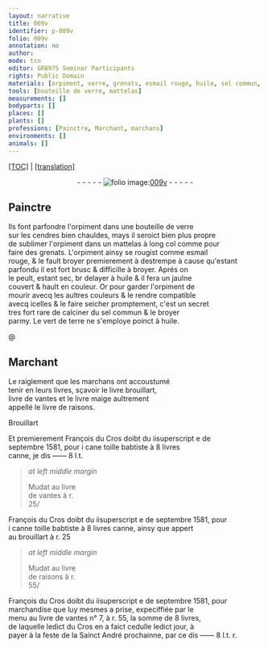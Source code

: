 ```yaml
---
layout: narrative
title: 009v
identifier: p-009v
folio: 009v
annotation: no
author:
mode: tcn
editor: GR8975 Seminar Participants
rights: Public Domain
materials: [orpiment, verre, grenats, esmail rouge, huile, sel commun, vert de terre, toille babtiste]
tools: [bouteille de verre, mattelas]
measurements: []
bodyparts: []
places: []
plants: []
professions: [Painctre, Marchant, marchans]
environments: []
animals: []
---
```


 <p><a href="{{ site.baseurl }}/normalized/">[TOC]</a> | <a href="{{ site.baseurl }}/texts/p-009v_tl/" target="_blank">[translation]</a></p><div class="folio" align="center">- - - - - <a href="http://gallica.bnf.fr/ark:/12148/btv1b10500001g/f24.image" target="_blank"><img src="https://cu-mkp.github.io/2017-workshop-edition/assets/photo-icon.png" alt="folio image: " style="display:inline-block; margin-bottom:-3px;"/>009v</a> - - - - - </div>  
  

## <span class="pro">Painctre</span>

 
Ils font parfondre l'<span class="m">orpiment</span> dans une <span class="tl">bouteille de <span class="m">verre</span></span><br/> sur les cendres bien chauldes, mays il seroict bien plus propre<br/> de sublimer l'<span class="m">orpiment</span> dans un <span class="tl">mattelas</span> à long col co<span class="exp">mm</span>e pour<br/> faire des <span class="m">grenats</span>. L'<span class="m">orpiment</span> ainsy se rougist comme <span class="m">esmail<br/> rouge</span>, & le fault broyer premierem<span class="exp">ent</span> à destrempe à cause qu'esta<span class="exp">n</span>t<br/> parfondu il est fort brusc & difficille à broyer. Aprés on<br/> le peult, esta<span class="exp">n</span>t sec, <span class="del">br</span> delayer à <span class="m">huile</span> & il fera un jaulne<br/> couvert & hault en couleur. Or pour garder l'<span class="m">orpiment</span> de<br/> mourir avecq les aultres couleurs & le rendre compatible<br/> avecq icelles & le faire seicher promptem<span class="exp">ent</span>, c'est un secret<br/> tres fort rare de calciner du <span class="m">sel commun</span> & le broyer<br/> parmy. Le <span class="m">vert de terre</span> ne s'employe poinct à <span class="m">huile</span>.
 
 @ 
  

## <span class="pro">Marchant</span>

 
Le raiglement que les <span class="pro">marchans</span> ont accoustumé<br/> tenir en leurs livres, sçavoir le livre brouillart,<br/> livre de vantes et le livre maige aultrement<br/> appellé le livre de raisons.
 
 
  
Brouillart
 
Et premierement François du Cros doibt du iisuperscript e de<br/> septembre 1581, po<span class="exp">ur</span> i cane <span class="m">toille babtiste</span> à 8 livres<br/> canne, je dis —— 8 l.<span class="x">t</span>.
 
> *at left middle margin*
> 
> 
>   Mudat au livre<br/> de vantes à r.<br/> 25/
 
François du Cros doibt du iisuperscript e de septembre 1581, pour<br/> i canne <span class="m">toille babtiste</span> à 8 livres canne, ainsy que appert<br/> au brouillart à r. 25 
 
> *at left middle margin*
> 
> 
>   Mudat au livre<br/> de raisons à r.<br/> 55/
 
François du Cros doibt du iisuperscript e de septembre 1581, pour<br/> marchandise que luy mesmes a prise, expeciffiée par le<br/> menu au livre de vantes n° 7, à r. 55, la somme de 8 livres,<br/> de laquelle led<span class="exp">ict</span> du Cros en a faict cedulle ledict jour, à<br/> payer à la feste de la S<span class="exp">ainc</span>t André prochainne, par ce dis —— 8 l.t. r. 
 
 